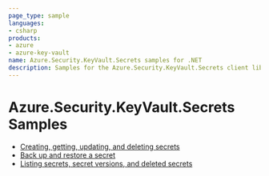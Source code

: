 ```yaml
---
page_type: sample
languages:
- csharp
products:
- azure
- azure-key-vault
name: Azure.Security.KeyVault.Secrets samples for .NET
description: Samples for the Azure.Security.KeyVault.Secrets client library.
---
```


# Azure.Security.KeyVault.Secrets Samples

- [Creating, getting, updating, and deleting secrets](https://github.com/Azure/azure-sdk-for-net/blob/master/sdk/keyvault/Azure.Security.KeyVault.Secrets/samples/Sample1_HelloWorld.md)
- [Back up and restore a secret](https://github.com/Azure/azure-sdk-for-net/blob/master/sdk/keyvault/Azure.Security.KeyVault.Secrets/samples/Sample2_BackupAndRestore.md)
- [Listing secrets, secret versions, and deleted secrets](https://github.com/Azure/azure-sdk-for-net/blob/master/sdk/keyvault/Azure.Security.KeyVault.Secrets/samples/Sample3_GetSecrets.md)

